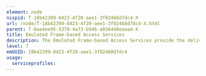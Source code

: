```yaml
---
element: node
nispid: T-18b42399-8423-4f20-aee1-3f02468d7dc4-X
url: /node/T-18b42399-8423-4f20-aee1-3f02468d7dc4-X.html
parent: T-0ae4ee95-5370-4a73-b946-a036440eaaad-X
title: Emulated Frame-based Access Services
description: The Emulated Frame-based Access Services provide the delivery or exchange of frames over higher layer protocols (e.g. pseudo-wires). The adaptation of the frame layer to the higher layer protocol is performed within the access device. Frame-based protocols (e.g. Ethernet, PPP, PPPoE) and the underlying protocols supporting the emulation, define the various Service Types within this Service Class (e.g. Ethernet over IP/MPLS).
level: 7
emUUID: 18b42399-8423-4f20-aee1-3f02468d7dc4
usage:
  serviceprofiles:
---
```

